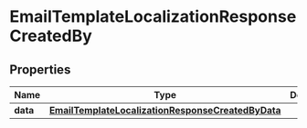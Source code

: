 

# EmailTemplateLocalizationResponseCreatedBy


## Properties

| Name | Type | Description | Notes |
|------------ | ------------- | ------------- | -------------|
|**data** | [**EmailTemplateLocalizationResponseCreatedByData**](EmailTemplateLocalizationResponseCreatedByData.md) |  |  [optional] |



